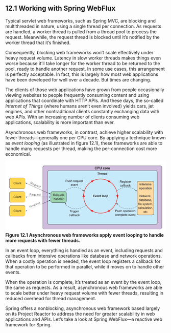 ## 12.1 Working with Spring WebFlux

Typical servlet web frameworks, such as Spring MVC, are blocking and multithreaded in nature, using a single thread per connection. As requests are handled, a worker thread is pulled from a thread pool to process the request. Meanwhile, the request thread is blocked until it’s notified by the worker thread that it’s finished.

Consequently, blocking web frameworks won’t scale effectively under heavy request volume. Latency in slow worker threads makes things even worse because it’ll take longer for the worker thread to be returned to the pool, ready to handle another request. In some use cases, this arrangement is perfectly acceptable. In fact, this is largely how most web applications have been developed for well over a decade. But times are changing.

The clients of those web applications have grown from people occasionally viewing websites to people frequently consuming content and using applications that coordinate with HTTP APIs. And these days, the so-called _Internet of Things_ (where humans aren’t even involved) yields cars, jet engines, and other nontraditional clients constantly exchanging data with web APIs. With an increasing number of clients consuming web applications, scalability is more important than ever.

Asynchronous web frameworks, in contrast, achieve higher scalability with fewer threads—generally one per CPU core. By applying a technique known as _event looping_ (as illustrated in figure 12.1), these frameworks are able to handle many requests per thread, making the per-connection cost more economical.

![](../../assets/12.1.png)
**Figure 12.1 Asynchronous web frameworks apply event looping to handle more requests with fewer threads.** <br/>

In an event loop, everything is handled as an event, including requests and callbacks from intensive operations like database and network operations. When a costly operation is needed, the event loop registers a callback for that operation to be performed in parallel, while it moves on to handle other events.

When the operation is complete, it’s treated as an event by the event loop, the same as requests. As a result, asynchronous web frameworks are able to scale better under heavy request volume with fewer threads, resulting in reduced overhead for thread management.

Spring offers a nonblocking, asynchronous web framework based largely on its Project Reactor to address the need for greater scalability in web applications and APIs. Let’s take a look at Spring WebFlux—a reactive web framework for Spring.

